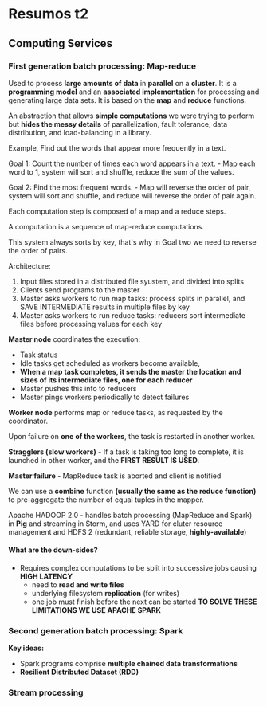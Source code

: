 # Resumos t2

## Computing Services

### First generation batch processing: Map-reduce

Used to process **large amounts of data** in **parallel** on a **cluster**. It is a **programming model** and an **associated implementation** for processing and generating large data sets. It is based on the **map** and **reduce** functions.

An abstraction that allows **simple computations** we were trying to perform but **hides the messy details** of parallelization, fault tolerance, data distribution, and load-balancing in a library.

Example, Find out the words that appear more frequently in a text.

Goal 1: Count the number of times each word appears in a text. - Map each word to 1, system will sort and shuffle, reduce the sum of the values.

Goal 2: Find the most frequent words. - Map will reverse the order of pair, system will sort and shuffle, and reduce will reverse the order of pair again.

Each computation step is composed of a map and a reduce steps.

A computation is a sequence of map-reduce computations.

This system always sorts by key, that's why in Goal two we need to reverse the order of pairs.

Architecture:

1. Input files stored in a distributed file syustem, and divided into splits
2. Clients send programs to the master
3. Master asks workers to run map tasks: process splits in parallel, and SAVE INTERMEDIATE results in multiple files by key
4. Master asks workers to run reduce tasks: reducers sort intermediate files before processing values for each key

**Master node** coordinates the execution:

- Task status
- Idle tasks get scheduled as workers become available,
- **When a map task completes, it sends the master the location and sizes of its intermediate files, one for each reducer**
- Master pushes this info to reducers
- Master pings workers periodically to detect failures

**Worker node** performs map or reduce tasks, as requested by the coordinator.

Upon failure on **one of the workers**, the task is restarted in another worker.

**Stragglers (slow workers)** - If a task is taking too long to complete, it is launched in other worker, and the **FIRST RESULT IS USED.**

**Master failure** - MapReduce task is aborted and client is notified

We can use a **combine** function **(usually the same as the reduce function)** to pre-aggregate the number of equal tuples in the mapper.

Apache HADOOP 2.0 - handles batch processing (MapReduce and Spark) in **Pig** and streaming in Storm, and uses YARD for cluter resource management and HDFS 2 (redundant, reliable storage, **highly-available**)

#### What are the down-sides?

- Requires complex computations to be split into successive jobs causing **HIGH LATENCY**
  - need to **read and write files**
  - underlying filesystem **replication** (for writes)
  - one job must finish before the next can be started
**TO SOLVE THESE LIMITATIONS WE USE APACHE SPARK**

### Second generation batch processing: Spark

**Key ideas:**

- Spark programs comprise **multiple chained data transformations**
- **Resilient Distributed Dataset (RDD)**

### Stream processing
